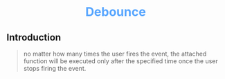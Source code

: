 <div align='center'>
  <h1>
    <b style='color: #58a6ff'>Debounce</b>
  </h1>
</div>

## Introduction
> no matter how many times the user fires the event, the attached function will be executed only after the specified time once the user stops firing the event.
